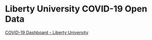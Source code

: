 # Liberty University COVID-19 Open Data

[COVID-19 Dashboard - Liberty University](https://www.liberty.edu/coronavirus/covid-19-dashboard/)  